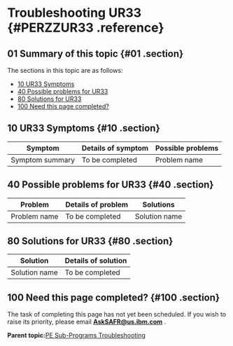 # Troubleshooting UR33 {#PERZZUR33 .reference}

## 01 Summary of this topic {#01 .section}

The sections in this topic are as follows:

-   [10 UR33 Symptoms](PERZZUR33.md#10)
-   [40 Possible problems for UR33](PERZZUR33.md#40)
-   [80 Solutions for UR33](PERZZUR33.md#80)
-   [100 Need this page completed?](PERZZUR33.md#100)

## 10 UR33 Symptoms {#10 .section}

|Symptom|Details of symptom|Possible problems|
|-------|------------------|-----------------|
|Symptom summary|To be completed|Problem name|

## 40 Possible problems for UR33 {#40 .section}

|Problem|Details of problem|Solutions|
|-------|------------------|---------|
|Problem name|To be completed|Solution name|

## 80 Solutions for UR33 {#80 .section}

|Solution|Details of solution|
|--------|-------------------|
|Solution name|To be completed|

## 100 Need this page completed? {#100 .section}

The task of completing this page has not yet been scheduled. If you wish to raise its priority, please email **AskSAFR@us.ibm.com** .

**Parent topic:**[PE Sub-Programs Troubleshooting](../html/AAR940PMSubPTr.md)

